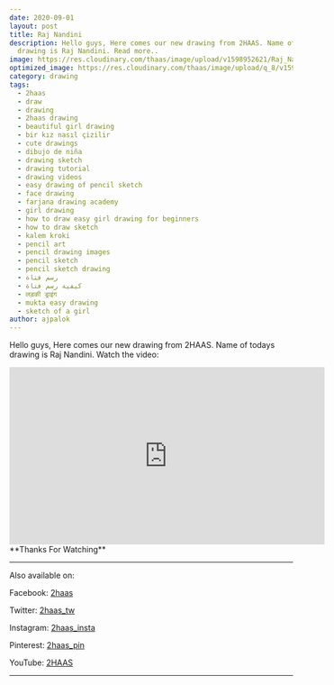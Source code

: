 ```yaml
---
date: 2020-09-01
layout: post
title: Raj Nandini
description: Hello guys, Here comes our new drawing from 2HAAS. Name of todays
  drawing is Raj Nandini. Read more..
image: https://res.cloudinary.com/thaas/image/upload/v1598952621/Raj_Nandini.jpg
optimized_image: https://res.cloudinary.com/thaas/image/upload/q_8/v1598952621/Raj_Nandini.jpg
category: drawing
tags:
  - 2haas
  - draw
  - drawing
  - 2haas drawing
  - beautiful girl drawing
  - bir kız nasıl çizilir
  - cute drawings
  - dibujo de niña
  - drawing sketch
  - drawing tutorial
  - drawing videos
  - easy drawing of pencil sketch
  - face drawing
  - farjana drawing academy
  - girl drawing
  - how to draw easy girl drawing for beginners
  - how to draw sketch
  - kalem kroki
  - pencil art
  - pencil drawing images
  - pencil sketch
  - pencil sketch drawing
  - رسم فتاة
  - كيفية رسم فتاة
  - लड़की ड्राइंग
  - mukta easy drawing
  - sketch of a girl
author: ajpalok
---
```

Hello guys, Here comes our new drawing from 2HAAS. Name of todays drawing is Raj Nandini. Watch the video:

<iframe width="560" height="315" src="https://www.youtube-nocookie.com/embed/CZRF4ivHeR8" frameborder="0" allow="accelerometer; autoplay; encrypted-media; gyroscope; picture-in-picture" allowfullscreen></iframe>
**Thanks For Watching**
  
  
- - -

Also available on:  

Facebook: [2haas](https://facebook.com/2haas)  

Twitter: [2haas_tw](https://twitter.com/2haas_tw)  

Instagram: [2haas_insta](https://instagram.com/2haas_insta)  

Pinterest: [2haas_pin](https://pinterest.com/2haas_pin)   

YouTube: [2HAAS](https://www.youtube.com/channel/UCg3hEFuZ7bWxSVwOcDaCkIg)

- - -
